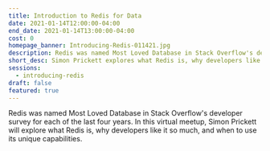 ```yaml
---
title: Introduction to Redis for Data
date: 2021-01-14T12:00:00-04:00
end_date: 2021-01-14T13:00:00-04:00
cost: 0
homepage_banner: Introducing-Redis-011421.jpg
description: Redis was named Most Loved Database in Stack Overflow's developer survey for each of the last four years. Simon Prickett explores what Redis is, why developers like it so much, and when to use its unique capabilities.
short_desc: Simon Prickett explores what Redis is, why developers like it so much, and when to use its unique capabilities.
sessions:
  - introducing-redis
draft: false
featured: true
---
```


Redis was named Most Loved Database in Stack Overflow's developer survey for each of the last four years. In this virtual meetup, Simon Prickett will explore what Redis is, why developers like it so much, and when to use its unique capabilities.
